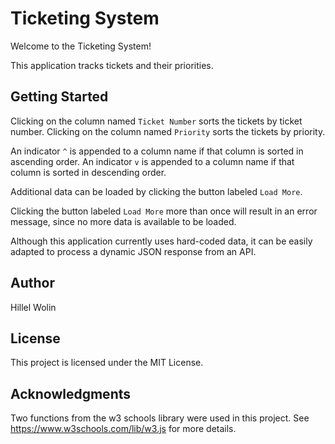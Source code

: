 # Ticketing System

Welcome to the Ticketing System! 

This application tracks tickets and their priorities.

## Getting Started

Clicking on the column named `Ticket Number` sorts the tickets by ticket number.
Clicking on the column named `Priority` sorts the tickets by priority.

An indicator `^` is appended to a column name if that column is sorted in ascending
order. An indicator `v` is appended to a column name if that column is sorted in 
descending order.

Additional data can be loaded by clicking the button labeled `Load More`.

Clicking the button labeled `Load More` more than once will result in an error message, 
since no more data is available to be loaded.

Although this application currently uses hard-coded data, 
it can be easily adapted to process a dynamic JSON response from an API.

## Author

Hillel Wolin

## License

This project is licensed under the MIT License.

## Acknowledgments

Two functions from the w3 schools library were used in this project. 
See https://www.w3schools.com/lib/w3.js for more details.